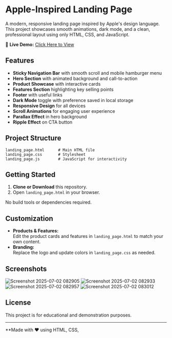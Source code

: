# Apple-Inspired Landing Page

A modern, responsive landing page inspired by Apple's design language. This project showcases smooth animations, dark mode, and a clean, professional layout using only HTML, CSS, and JavaScript.

🔗 **Live Demo:** [Click Here to View](https://aman-bam.github.io/Apple_landing_page/)

## Features

- **Sticky Navigation Bar** with smooth scroll and mobile hamburger menu
- **Hero Section** with animated background and call-to-action
- **Product Showcase** with interactive cards
- **Features Section** highlighting key selling points
- **Footer** with useful links
- **Dark Mode** toggle with preference saved in local storage
- **Responsive Design** for all devices
- **Scroll Animations** for engaging user experience
- **Parallax Effect** in hero background
- **Ripple Effect** on CTA button

## Project Structure

```
landing_page.html      # Main HTML file
landing_page.css       # Stylesheet
landing_page.js        # JavaScript for interactivity
```

## Getting Started

1. **Clone or Download** this repository.
2. Open `landing_page.html` in your browser.

No build tools or dependencies required.

## Customization

- **Products & Features:**  
  Edit the product cards and features in `landing_page.html` to match your own content.
- **Branding:**  
  Replace the logo and update colors in `landing_page.css` as needed.

## Screenshots
![Screenshot 2025-07-02 082905](https://github.com/user-attachments/assets/f2879194-c726-42ac-a757-979b8815e08f)
![Screenshot 2025-07-02 082933](https://github.com/user-attachments/assets/be20baec-78b1-4d78-9372-16aee446c247)
![Screenshot 2025-07-02 082957](https://github.com/user-attachments/assets/1222bea8-e558-4d56-a36a-4ff710334ae3)
![Screenshot 2025-07-02 083012](https://github.com/user-attachments/assets/5484f204-7c4f-491e-ad4f-7f9b005aeeda)


## License

This project is for educational and demonstration purposes.

---

**Made with ❤️ using HTML, CSS,
